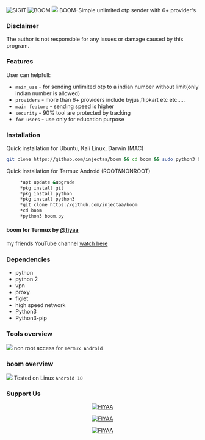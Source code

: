<img title="SIGIT" src="https://img.shields.io/badge/CODENAME%20-BOOM-SCRIPT?colorA=grey&colorB=green&style=for-the-badge"> <img title="BOOM" src="https://img.shields.io/badge/VERSION%20-1.0-SCRIPT?colorA=grey&colorB=green&style=for-the-badge"> 
<img src="https://raw.githubusercontent.com/injectaa/boom/main/boom1.jpg">
BOOM-Simple unlimited otp sender with 6+ provider's

### Disclaimer
The author is not responsible for any issues or damage caused by this program.

### Features
User can helpfull:
- ```main_use``` - for sending unlimited otp to a indian number without limit(only indian number is allowed) 
- ```providers``` - more than 6+ providers include byjus,flipkart etc etc..... 
- ```main feature``` - sending speed is higher
- ```security``` - 90% tool are protected by tracking
- ```for users``` - use only for education purpose 
### Installation
Quick installation for Ubuntu, Kali Linux, Darwin (MAC)
```bash
git clone https://github.com/injectaa/boom && cd boom && sudo python3 boom.py
```

Quick installation for Termux Android (ROOT&NONROOT)
````bash
     *apt update &upgrade
     *pkg install git
     *pkg install python
     *pkg install python3
     *git clone https://github.com/injectaa/boom
     *cd boom
     *python3 boom.py
````
#### boom for Termux by [@fiyaa](https://github.com/injectaa/boom)
 my friends YouTube channel [watch here](https://youtube.com/channel/UCldyBI4H1jK-X0RweVV5dkw)

### Dependencies
- python
- python 2
- vpn
- proxy
- figlet
- high speed network
- Python3
- Python3-pip
  

### Tools overview
<img src="https://raw.githubusercontent.com/injectaa/boom/main//boom1.jpg"></img>
 non root access for ```Termux Android```

### boom overview
<img src="https://raw.githubusercontent.com/injectaa/boom/main/Linux.jpg"></img>
Tested on Linux ```Android 10```


### Support Us
<p align="center">
<a href="https://wa.me/+3197010286435"><img title="FIYAA" src="https://img.shields.io/badge/FIYAA-Contact me-FIYAA/SMILE%20MON?color=Blue&style=for-the-badge&logo=whatsapp"></a>

 </p>
<p align="center">
    <a href="https://Instagram.com/injecta_a"><img title="FIYAA" src="https://img.shields.io/badge/FIYAA-Contact me-FIYAA/SMILE%20MON?color=Blue&style=for-the-badge&logo=instagram"></a>

 </p>
<p align="center">
    <a href="mailto:fiyaainjecta@protonmail.com"><img title="FIYAA" src="https://img.shields.io/badge/FIYAA-Contact me-FIYAA/SMILE%20MON?color=Blue&style=for-the-badge&logo=gmail"></a>

 </p>
